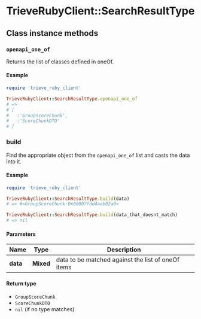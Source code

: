 # TrieveRubyClient::SearchResultType

## Class instance methods

### `openapi_one_of`

Returns the list of classes defined in oneOf.

#### Example

```ruby
require 'trieve_ruby_client'

TrieveRubyClient::SearchResultType.openapi_one_of
# =>
# [
#   :'GroupScoreChunk',
#   :'ScoreChunkDTO'
# ]
```

### build

Find the appropriate object from the `openapi_one_of` list and casts the data into it.

#### Example

```ruby
require 'trieve_ruby_client'

TrieveRubyClient::SearchResultType.build(data)
# => #<GroupScoreChunk:0x00007fdd4aab02a0>

TrieveRubyClient::SearchResultType.build(data_that_doesnt_match)
# => nil
```

#### Parameters

| Name | Type | Description |
| ---- | ---- | ----------- |
| **data** | **Mixed** | data to be matched against the list of oneOf items |

#### Return type

- `GroupScoreChunk`
- `ScoreChunkDTO`
- `nil` (if no type matches)

